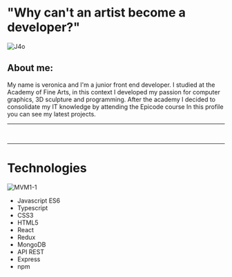 <h1>"Why can't an artist become a developer?"</h1>


![J4o](https://github.com/VeronicaVassallo/veronicavassallo/assets/128144216/d7b9a9a6-9d1d-4b71-b7a0-3c70b1c33658)


<h2>About me: </h2>
My name is veronica and I'm a junior front end developer.
I studied at the Academy of Fine Arts, in this context I developed my passion for computer graphics, 
3D sculpture and programming. After the academy I decided to consolidate my IT knowledge by attending the Epicode course
In this profile you can see my latest projects.
<br/>
<hr/>
<br/>
<hr/>
<h1>Technologies</h1>

![MVM1-1](https://github.com/VeronicaVassallo/veronicavassallo/assets/128144216/33c50d08-8b32-4f56-b868-d42225d80220)

<ul>
  <li>
   Javascript ES6
  </li>
  <li>
   Typescript
  </li>
   <li>
   CSS3
  </li>
  <li>
   HTML5
  </li>
   <li>
   React
  </li>
  <li>
   Redux
  </li>
   <li>
   MongoDB
  </li>
   <li>
   API REST
  </li>
    <li>
   Express
  </li>
   <li>
   npm
  </li>
</ul>





